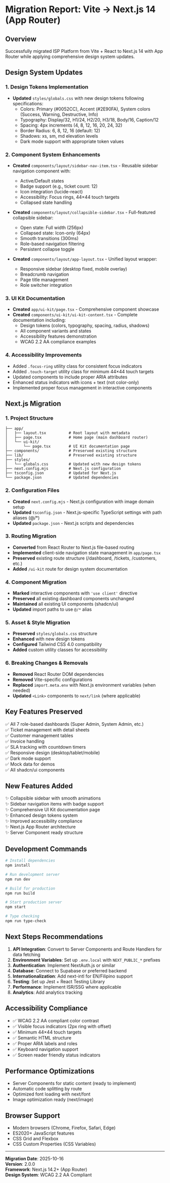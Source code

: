 # Migration Report: Vite → Next.js 14 (App Router)

## Overview
Successfully migrated ISP Platform from Vite + React to Next.js 14 with App Router while applying comprehensive design system updates.

## Design System Updates

### 1. Design Tokens Implementation
- **Updated** `styles/globals.css` with new design tokens following specifications:
  - Colors: Primary (#0052CC), Accent (#2E90FA), System colors (Success, Warning, Destructive, Info)
  - Typography: Display/32, H1/24, H2/20, H3/18, Body/16, Caption/12
  - Spacing: 4px increments (4, 8, 12, 16, 20, 24, 32)
  - Border Radius: 6, 8, 12, 16 (default: 12)
  - Shadows: xs, sm, md elevation levels
  - Dark mode support with appropriate token values

### 2. Component System Enhancements
- **Created** `components/layout/sidebar-nav-item.tsx` - Reusable sidebar navigation component with:
  - Active/Default states
  - Badge support (e.g., ticket count: 12)
  - Icon integration (lucide-react)
  - Accessibility: Focus rings, 44×44 touch targets
  - Collapsed state handling

- **Created** `components/layout/collapsible-sidebar.tsx` - Full-featured collapsible sidebar:
  - Open state: Full width (256px)
  - Collapsed state: Icon-only (64px)
  - Smooth transitions (300ms)
  - Role-based navigation filtering
  - Persistent collapse toggle

- **Created** `components/layout/app-layout.tsx` - Unified layout wrapper:
  - Responsive sidebar (desktop fixed, mobile overlay)
  - Breadcrumb navigation
  - Page title management
  - Role switcher integration

### 3. UI Kit Documentation
- **Created** `app/ui-kit/page.tsx` - Comprehensive component showcase
- **Created** `components/ui-kit/ui-kit-content.tsx` - Complete documentation including:
  - Design tokens (colors, typography, spacing, radius, shadows)
  - All component variants and states
  - Accessibility features demonstration
  - WCAG 2.2 AA compliance examples

### 4. Accessibility Improvements
- Added `.focus-ring` utility class for consistent focus indicators
- Added `.touch-target` utility class for minimum 44×44 touch targets
- Updated components to include proper ARIA attributes
- Enhanced status indicators with icons + text (not color-only)
- Implemented proper focus management in interactive components

## Next.js Migration

### 1. Project Structure
```
├── app/
│   ├── layout.tsx          # Root layout with metadata
│   ├── page.tsx            # Home page (main dashboard router)
│   └── ui-kit/
│       └── page.tsx        # UI Kit documentation page
├── components/             # Preserved existing structure
├── lib/                    # Preserved existing structure
├── styles/
│   └── globals.css         # Updated with new design tokens
├── next.config.mjs         # Next.js configuration
├── tsconfig.json           # Updated for Next.js
└── package.json            # Updated dependencies
```

### 2. Configuration Files
- **Created** `next.config.mjs` - Next.js configuration with image domain setup
- **Updated** `tsconfig.json` - Next.js-specific TypeScript settings with path aliases (@/*)
- **Updated** `package.json` - Next.js scripts and dependencies

### 3. Routing Migration
- **Converted** from React Router to Next.js file-based routing
- **Implemented** client-side navigation state management in `app/page.tsx`
- **Preserved** existing route structure (/dashboard, /tickets, /customers, etc.)
- **Added** `/ui-kit` route for design system documentation

### 4. Component Migration
- **Marked** interactive components with `'use client'` directive
- **Preserved** all existing dashboard components unchanged
- **Maintained** all existing UI components (shadcn/ui)
- **Updated** import paths to use `@/*` alias

### 5. Asset & Style Migration
- **Preserved** `styles/globals.css` structure
- **Enhanced** with new design tokens
- **Configured** Tailwind CSS 4.0 compatibility
- **Added** custom utility classes for accessibility

### 6. Breaking Changes & Removals
- **Removed** React Router DOM dependencies
- **Removed** Vite-specific configurations
- **Replaced** `import.meta.env` with Next.js environment variables (when needed)
- **Updated** `<Link>` components to `next/link` (where applicable)

## Key Features Preserved
✅ All 7 role-based dashboards (Super Admin, System Admin, etc.)  
✅ Ticket management with detail sheets  
✅ Customer management tables  
✅ Invoice handling  
✅ SLA tracking with countdown timers  
✅ Responsive design (desktop/tablet/mobile)  
✅ Dark mode support  
✅ Mock data for demos  
✅ All shadcn/ui components  

## New Features Added
✨ Collapsible sidebar with smooth animations  
✨ Sidebar navigation items with badge support  
✨ Comprehensive UI Kit documentation page  
✨ Enhanced design tokens system  
✨ Improved accessibility compliance  
✨ Next.js App Router architecture  
✨ Server Component ready structure  

## Development Commands
```bash
# Install dependencies
npm install

# Run development server
npm run dev

# Build for production
npm run build

# Start production server
npm start

# Type checking
npm run type-check
```

## Next Steps Recommendations
1. **API Integration**: Convert to Server Components and Route Handlers for data fetching
2. **Environment Variables**: Set up `.env.local` with `NEXT_PUBLIC_*` prefixes
3. **Authentication**: Implement NextAuth.js or similar
4. **Database**: Connect to Supabase or preferred backend
5. **Internationalization**: Add next-intl for EN/Filipino support
6. **Testing**: Set up Jest + React Testing Library
7. **Performance**: Implement ISR/SSG where applicable
8. **Analytics**: Add analytics tracking

## Accessibility Compliance
- ✅ WCAG 2.2 AA compliant color contrast
- ✅ Visible focus indicators (2px ring with offset)
- ✅ Minimum 44×44 touch targets
- ✅ Semantic HTML structure
- ✅ Proper ARIA labels and roles
- ✅ Keyboard navigation support
- ✅ Screen reader friendly status indicators

## Performance Optimizations
- Server Components for static content (ready to implement)
- Automatic code splitting by route
- Optimized font loading with next/font
- Image optimization ready (next/image)

## Browser Support
- Modern browsers (Chrome, Firefox, Safari, Edge)
- ES2020+ JavaScript features
- CSS Grid and Flexbox
- CSS Custom Properties (CSS Variables)

---

**Migration Date**: 2025-10-16  
**Version**: 2.0.0  
**Framework**: Next.js 14.2+ (App Router)  
**Design System**: WCAG 2.2 AA Compliant

